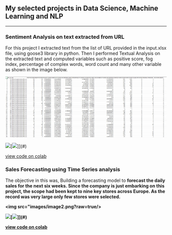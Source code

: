 ## My selected projects in Data Science, Machine Learning and NLP

---

### Sentiment Analysis on text extracted from URL  
For this project I extracted text from the list of URL provided in the input.xlsx file, using goose3 library in python. Then I performed Textual Analysis on the extracted text and computed variables such as positive score, fog index, percentage of complex words, word count and many other variable as shown in the image below.

<img src="images/image 1.png?raw=true"/>

[![](https://img.shields.io/badge/Python-white?logo=Python)](#)[![](https://img.shields.io/badge/Jupyter-white?logo=Jupyter)]](#)

[view code on colab](https://colab.research.google.com/drive/1hiTQc8ydpZ6L-4VSONmyaLoAqeHsD9oG#scrollTo=gCz-MnU0FlMW)

### Sales Forecasting using Time Series analysis
The objective in this was, Building a forecasting model to <b>forecast the daily sales for the next six weeks.<b> Since the company is just embarking on this project, the scope had been kept to nine key stores across Europe. As the record was very large only few stores were selected.
  
<img src="images/image2.png?raw=true/>
          
[![](https://img.shields.io/badge/Python-white?logo=Python)](#)[![](https://img.shields.io/badge/Jupyter-white?logo=Jupyter)]](#)
          
[view code on colab](https://colab.research.google.com/drive/1OtezRvb2f_Gcy2f9MyhUchSI2h4Nxom-#scrollTo=b1e7761f)
